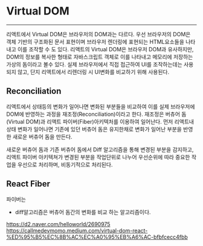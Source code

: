 # Virtual DOM
---
리액트에서 Virtual DOM은 브라우저의 DOM과는 다르다. 
우선 브라우저의 DOM은 객체 기반의 구조화된 문서 표현이며 브라우저 렌더링에 표현되는 HTML요소들을 나타내고 이를 조작할 수 도 있다.
리액트의 Virtual DOM은 브라우저 DOM과 유사하지만, DOM의 정보를 복사한 형태로 자바스크립트 객체로 이를 나타내고 메모리에 저장하는 가상의 돔이라고 볼수 있다. 실제 브라우저에서 직접 접근하여 UI를 조작하는데는 사용되지 않고, 단지 리액트에서 리렌더링 시 UI변화를 비교하기 위해 사용된다.

## Reconciliation

리액트에서 상태등의 변화가 일어나면 변화된 부분들을 비교하여 이를 실제 브라우저에 DOM에 반영하는 과정을 재조정(Reconciliation)이라고 한다.
재조정은 버츄어 돔(Virtual DOM)과 리액트 파이버(Fiber)아키텍처를 이용하여 일어난다.
먼저 리액트내 상태 변화가 일어나면 기존에 있던 버츄어 돔은 유지한채로 변화가 일어난 부분을 반영한 새로운 버츄어 돔을 만든다. 

새로운 버츄어 돔과 기존 버츄어 돔에서 Diff 알고리즘을 통해 변경된 부분을 감지하고, 리액트 파이버 아키텍쳐가 변경된 부분을 작업단위로 나누어 우선순위에 따라 중요한 작업을 우선으로 처리하며, 비동기적으로 처리된다.

## React Fiber

파이버는 


- diff알고리즘은 버츄어 돔간의 변화를 비교 하는 알고리즘이다.




https://d2.naver.com/helloworld/2690975
https://callmedevmomo.medium.com/virtual-dom-react-%ED%95%B5%EC%8B%AC%EC%A0%95%EB%A6%AC-bfbfcecc4fbb